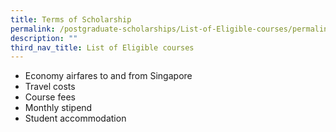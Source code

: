 ```yaml
---
title: Terms of Scholarship
permalink: /postgraduate-scholarships/List-of-Eligible-courses/permalink
description: ""
third_nav_title: List of Eligible courses
---
```

* Economy airfares to and from Singapore
* Travel costs
* Course fees
* Monthly stipend
* Student accommodation